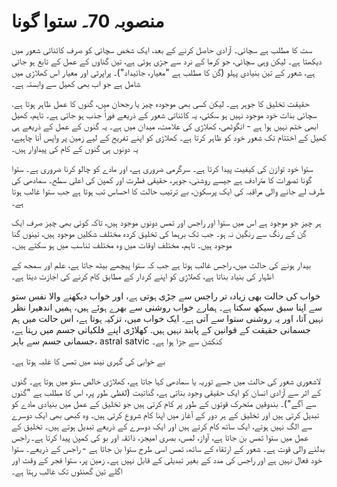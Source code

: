 # منصوبہ 70۔ ستوا گونا

ست کا مطلب ہے سچائی۔ آزادی حاصل کرنے کے بعد، ایک شخص سچائی کو صرف کائناتی شعور میں دیکھتا ہے۔ لیکن وہی سچائی، جو کرما کے نرد سے جڑی ہوئی ہے، تین گناوں کے عمل کے تابع ہو جاتی ہے، شعور کے تین بنیادی پہلو (گن کا مطلب ہے "معیار، جائیداد")۔ پراپرٹی اور معیار اس کھلاڑی میں شامل ہے جو اب بھی کھیل سے وابستہ ہے۔

حقیقت تخلیق کا جوہر ہے۔ لیکن کسی بھی موجودہ چیز یا رجحان میں، گنوں کا عمل ظاہر ہوتا ہے. سچائی بذات خود موجود نہیں ہو سکتی، یہ کائناتی شعور کے ذریعے فوراً جذب ہو جاتی ہے۔ تاہم، کھیل ابھی ختم نہیں ہوا ہے - انگوٹھی، کھلاڑی کی علامت، میدان میں ہے۔ یہ گنوں کے عمل کے ذریعے ہی کھیل کے اختتام تک شعور خود کو ظاہر کرتا ہے۔ کھلاڑی کو اپنے تفریح کے لیے زمین پر واپس آنا چاہیے، یہ دونوں ہی گنوں کے کام کی پیداوار ہیں۔

ستوا خود توازن کی کیفیت پیدا کرتا ہے۔ سرگرمی ضروری ہے، اور مادے کو چالو کرنا ضروری ہے۔ ستوا گونا تصورات کا مترادف ہے جیسے روشنی، جوہر، حقیقی فطرت اور کمپن کی اعلی سطح۔ سمادھی کی طرف لے جانے والی مراقبہ کی ایک پرسکون، بے ترتیب حالت کا احساس تب ہوتا ہے جب ستوا غالب ہوتا ہے۔

ہر چیز جو موجود ہے اس میں ستوا اور راجس اور تمس دونوں موجود ہیں، تاکہ کوئی بھی چیز صرف ایک گن کے رنگ سے رنگین نہ ہو۔ جب تک برہما کی تخلیق کردہ مختلف شکلیں موجود ہیں، تینوں گنا موجود ہیں۔ تاہم، مختلف اوقات میں وہ مختلف تناسب میں ہو سکتے ہیں۔

بیدار ہونے کی حالت میں، راجس غالب ہوتا ہے جب کہ ستوا پیچھے بیٹھ جاتا ہے، علم اور سمجھ کے اظہار کی بنیاد بناتا ہے، کھلاڑی کو اپنے کردار کے مطابق کام کرنے کی اجازت دیتا ہے۔

خواب کی حالت بھی زیادہ تر راجس سے جڑی ہوتی ہے، اور خواب دیکھنے والا نفس ستو سے اپنا سبق سیکھ سکتا ہے۔ ہمارے خواب روشنی سے بھرے ہوئے ہیں، ہمیں اندھیرا نظر نہیں آتا، اور یہ روشنی ستوا سے آتی ہے۔ ایک خواب میں، تزکیہ ہوتا ہے، اس حالت میں ہم جسمانی حقیقت کے قوانین کے پابند نہیں ہیں. کھلاڑی اپنے فلکیاتی جسم میں رہتا ہے، جسمانی جسم سے باہر، astral satvic کنکشن سے جڑا ہوا ہے۔

بے خوابی کی گہری نیند میں تمس کا غلبہ ہوتا ہے۔

لاشعوری شعور کی حالت میں جسے توریہ یا سمادھی کہا جاتا ہے، کھلاڑی خالص ستو میں ہوتا ہے۔ گنوں کے اثر سے آزادی انسان کو ایک حقیقی وجود بناتی ہے، گناتیت (لفظی طور پر، اس کا مطلب ہے "گنوں سے آگے")۔ بندوقیں متحرک قوتوں کے طور پر کام کرتی ہیں جو تخلیق کے عمل میں بنیادی مادے کو تبدیل کرتی ہیں اور تخلیق کے ہر دور کے آغاز میں اپنا کام شروع کرتی ہیں۔ وہ کبھی بھی ایک دوسرے سے الگ نہیں ہوتے، ایک ساتھ کام کرتے ہیں اور ایک دوسرے کے ذریعے تبدیل ہوتے ہیں۔ تخلیق کے عمل میں ستوا تمس بن جاتا ہے، آواز، لمس، بصری امیجز، ذائقہ اور بو کی کمپن پیدا کرتا ہے۔ راجس بدلنے والی قوت ہے۔ شعور کے ارتقاء کے ساتھ، تمس اسی طرح ستوا بن جاتا ہے - راجس کے ذریعے۔ ستوا خود فعال نہیں ہے اور راجس کی مدد کے بغیر تبدیلی کے قابل نہیں ہے۔ زمین پر، ستوا فجر کے وقت اور اگلے تین گھنٹوں تک غالب رہتا ہے۔
